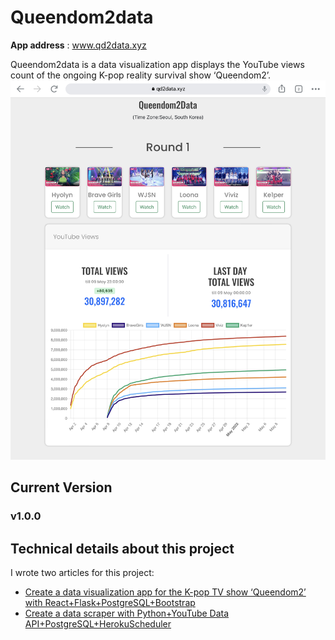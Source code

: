 # Queendom2data

**App address** : www.qd2data.xyz

Queendom2data is a data visualization app displays the YouTube views count of the ongoing K-pop reality survival show ‘Queendom2’. 
![Screenshot](/img/intro.jpg)

## Current Version
### v1.0.0

## Technical details about this project
I wrote two articles for this project:
* [Create a data visualization app for the K-pop TV show ‘Queendom2’ with React+Flask+PostgreSQL+Bootstrap](https://medium.com/@effylh/create-a-data-visualization-web-page-with-react-flask-postgresql-bootstrap-4ec4f080309e)
* [Create a data scraper with Python+YouTube Data API+PostgreSQL+HerokuScheduler](https://medium.com/@effylh/create-a-data-scraper-for-the-ongoing-k-pop-tv-program-queendom2-with-python-youtube-data-d74103a3d074)
